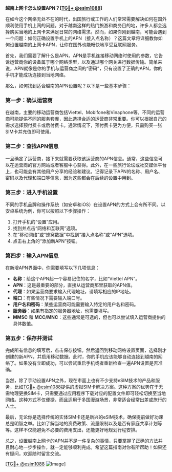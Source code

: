 **越南上网卡怎么设置APN？[[TG💪+ @esim1088](https://t.me/s/esim1088)]**

在如今这个网络无处不在的时代，出国旅行或工作的人们常常需要解决如何在国外顺利使用手机上网的问题。对于越南这样的热门旅游和商务目的地，许多人都会选择购买当地的上网卡来满足日常的网络需求。然而，如果你刚到越南，可能会遇到一个问题：如何正确设置手机上的APN（接入点名称）？这篇文章将详细教你如何设置越南的上网卡APN，让你在国外也能畅快地享受互联网服务。

首先，我们需要了解什么是APN。APN是手机连接移动网络时使用的参数，它告诉运营商你的设备属于哪个网络类型，以及通过哪个网关进行数据传输。简单来说，APN就像是你的手机与运营商之间的“密码”，只有设置了正确的APN，你的手机才能成功连接到当地网络。

那么，如何找到适合越南的APN设置呢？以下是一些基本步骤：

### 第一步：确认运营商

在越南，主要的移动运营商包括Viettel、Mobifone和Vinaphone等。不同的运营商可能提供不同的服务套餐，因此选择合适的运营商非常重要。你可以根据自己的需求选择预付费卡或后付费卡。通常情况下，预付费卡更为方便，只需购买一张SIM卡并充值即可使用。

### 第二步：查找APN信息

一旦确定了运营商，接下来就需要获取该运营商的APN信息。通常，这些信息可以在运营商的官方网站或者客服中心获得。此外，在一些旅行论坛或社交媒体平台上，也可能会有其他用户分享的经验和建议。记得记录下APN的名称、用户名、密码以及代理和端口等信息，因为这些都会在后续的设置中用到。

### 第三步：进入手机设置

不同的手机品牌和操作系统（如安卓和iOS）在设置APN的方式上会有所不同。以安卓系统为例，你可以按照以下步骤操作：

1. 打开手机的“设置”应用。
2. 找到并点击“网络和互联网”选项。
3. 在“移动网络”或“蜂窝数据”中找到“接入点名称”或“APN”选项。
4. 点击右上角的“添加新APN”按钮。

### 第四步：输入APN信息

在新增APN界面中，你需要填写以下几项信息：

- **名称**：给这个APN起一个容易记住的名字，比如“Viettel APN”。
- **APN**：这是最重要的部分，直接从运营商那里获取的APN值。
- **代理**：如果运营商要求输入代理地址，请填写相应的IP地址。
- **端口**：有些情况下需要输入端口号。
- **用户名和密码**：某些运营商可能需要输入特定的用户名和密码。
- **服务器**：如果有指定的服务器地址，也需要填写。
- **MMSC** 和 **MCC/MNC**：这些通常是可选的，但也可以尝试填入运营商提供的具体数值。

### 第五步：保存并测试

完成所有信息的填写后，点击保存按钮。然后返回到移动网络设置页面，选择刚才创建的新APN，并启用移动数据。此时，你的手机应该能够自动连接到越南的网络了。如果没有立即成功，可以尝试重启手机或者重新检查一遍APN设置是否准确。

当然，除了手动设置APN之外，现在市面上也有不少支持eSIM技术的产品和服务，比如[TG💪+ @esim1088](https://t.me/s/esim1088)提供的虚拟SIM卡解决方案。这种方案的优势在于无需物理更换SIM卡，只需要通过应用程序下载对应的配置文件即可轻松切换至当地网络。这种方式不仅便捷，而且适用于多国漫游场景，非常适合经常出差或旅行的人士。

最后，无论你是选择传统的实体SIM卡还是新兴的eSIM技术，确保提前做好功课总是明智之举。比如了解当地的资费政策、流量限制以及是否有家庭共享计划等等。这样不仅能避免不必要的费用支出，还能更好地规划行程安排。

总之，设置越南上网卡的APN并不是一件复杂的事情，只要掌握了正确的方法并且耐心地一步步操作，就一定能够顺利完成。希望这篇指南对你有所帮助！如果还有疑问，欢迎随时留言交流。

[[TG💪+ @esim1088](https://t.me/s/esim1088) ![Image](https://i.postimg.cc/4NQfJmqS/Snipaste-2025-05-13-00-14-12.png)]